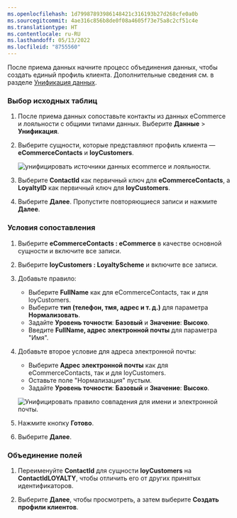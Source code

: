 ```yaml
---
ms.openlocfilehash: 1d79987893986148421c316193b27d268cfe0a0b
ms.sourcegitcommit: 4ae316c856b8de0f08a4605f73e75a8c2cf51c4e
ms.translationtype: HT
ms.contentlocale: ru-RU
ms.lasthandoff: 05/13/2022
ms.locfileid: "8755560"
---
```

После приема данных начните процесс объединения данных, чтобы создать единый профиль клиента. Дополнительные сведения см. в разделе [Унификация данных](../data-unification.md).

### <a name="select-source-fields"></a>Выбор исходных таблиц

1. После приема данных сопоставьте контакты из данных eCommerce и лояльности с общими типами данных. Выберите **Данные** > **Унификация**.

1. Выберите сущности, которые представляют профиль клиента — **eCommerceContacts** и **loyCustomers**.

   ![унифицировать источники данных ecommerce и лояльности.](../media/unify-ecommerce-loyalty.png)

1. Выберите **ContactId** как первичный ключ для **eCommerceContacts**, а **LoyaltyID** как первичный ключ для **loyCustomers**.

1. Выберите **Далее**. Пропустите повторяющиеся записи и нажмите **Далее**.

### <a name="match-conditions"></a>Условия сопоставления

1. Выберите **eCommerceContacts : eCommerce** в качестве основной сущности и включите все записи.

1. Выберите **loyCustomers : LoyaltyScheme** и включите все записи.

1. Добавьте правило:
   - Выберите **FullName** как для eCommerceContacts, так и для loyCustomers.
   - Выберите **тип (телефон, тмя, адрес и т. д.)** для параметра **Нормализовать**.
   - Задайте **Уровень точности**: **Базовый** и **Значение**: **Высоко**.
   - Введите **FullName, адрес электронной почты** для параметра "Имя".

1. Добавьте второе условие для адреса электронной почты:
   - Выберите **Адрес электронной почты** как для eCommerceContacts, так и для loyCustomers.
   - Оставьте поле "Нормализация" пустым.
   - Задайте **Уровень точности**: **Базовый** и **Значение**: **Высоко**.

   ![Унифицировать правило совпадения для имени и электронной почты.](../media/unify-match-rule.png)

1. Нажмите кнопку **Готово**.

1. Выберите **Далее**.

### <a name="unify-fields"></a>Объединение полей

1. Переименуйте **ContactId** для сущности **loyCustomers** на **ContactIdLOYALTY**, чтобы отличить его от других принятых идентификаторов.

1. Выберите **Далее**, чтобы просмотреть, а затем выберите **Создать профили клиентов**.
